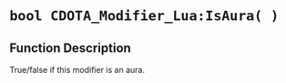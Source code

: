 # `bool CDOTA_Modifier_Lua:IsAura( )`
## Function Description
True/false if this modifier is an aura.

